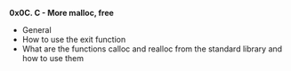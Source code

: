 **0x0C. C - More malloc, free**    
     
     
* General      
* How to use the exit function       
* What are the functions calloc and realloc from the standard library and how to use them
